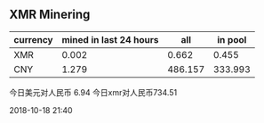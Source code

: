 ## XMR Minering

|currency|mined in last 24 hours|all|in pool|
|---|---|---|---|
|XMR|0.002|0.662|0.455|
|CNY|1.279|486.157|333.993|

今日美元对人民币 6.94	今日xmr对人民币734.51


2018-10-18 21:40